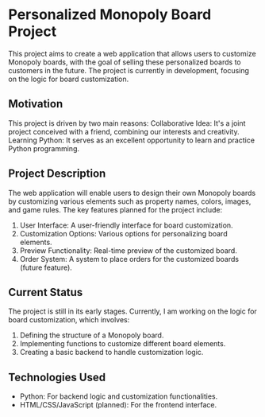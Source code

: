 # Personalized Monopoly Board Project
This project aims to create a web application that allows users to customize Monopoly boards, with the goal of selling these personalized boards to customers in the future. The project is currently in development, focusing on the logic for board customization.

## Motivation
This project is driven by two main reasons:
Collaborative Idea: It's a joint project conceived with a friend, combining our interests and creativity.
Learning Python: It serves as an excellent opportunity to learn and practice Python programming.

## Project Description
The web application will enable users to design their own Monopoly boards by customizing various elements such as property names, colors, images, and game rules. The key features planned for the project include:
1. User Interface: A user-friendly interface for board customization.
2. Customization Options: Various options for personalizing board elements.
3. Preview Functionality: Real-time preview of the customized board.
4. Order System: A system to place orders for the customized boards (future feature).

## Current Status
The project is still in its early stages. Currently, I am working on the logic for board customization, which involves:
1. Defining the structure of a Monopoly board.
2. Implementing functions to customize different board elements.
3. Creating a basic backend to handle customization logic.

## Technologies Used
- Python: For backend logic and customization functionalities.
- HTML/CSS/JavaScript (planned): For the frontend interface.
